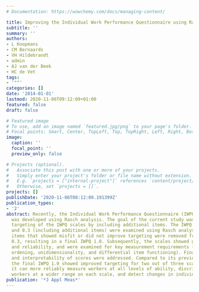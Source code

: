 ```yaml
---
# Documentation: https://wowchemy.com/docs/managing-content/

title: Improving the Individual Work Performance Questionnaire using Rasch analysis.
subtitle: ''
summary: ''
authors:
- L Koopmans
- CM Bernaards
- VH Hildebrandt
- admin
- AJ van der Beek
- HC de Vet
tags:
- '""'
categories: []
date: '2014-01-01'
lastmod: 2020-11-06T09:12:09+01:00
featured: false
draft: false

# Featured image
# To use, add an image named `featured.jpg/png` to your page's folder.
# Focal points: Smart, Center, TopLeft, Top, TopRight, Left, Right, BottomLeft, Bottom, BottomRight.
image:
  caption: ''
  focal_point: ''
  preview_only: false

# Projects (optional).
#   Associate this post with one or more of your projects.
#   Simply enter your project's folder or file name without extension.
#   E.g. `projects = ["internal-project"]` references `content/project/deep-learning/index.md`.
#   Otherwise, set `projects = []`.
projects: []
publishDate: '2020-11-06T08:12:09.191399Z'
publication_types:
- '2'
abstract: Recently, the Individual Work Performance Questionnaire (IWPQ) version 0.2
  was developed using Rasch analysis. The goal of the current study was to improve
  targeting of the IWPQ scales by including additional items. The IWPQ 0.2 (original)
  and 0.3 (including additional items) were examined using Rasch analysis. Additional
  items that showed misfit or did not improve targeting were removed from the IWPQ
  0.3, resulting in a final IWPQ 1.0. Subsequently, the scales showed good model fit
  and reliability, and were examined for key measurement requirements (e.g., category
  ordening, unidimensionality, and differential item functioning). Finally, calculation
  and interpretability of scores were addressed. Compared to its previous version,
  the final IWPQ 1.0 showed improved targeting for two out of three scales. As a result,
  it can more reliably measure workers at all levels of ability, discriminate between
  workers at a wider range on each scale, and detect changes in individual work performance.
publication: '*J Appl Meas*'
---
```

